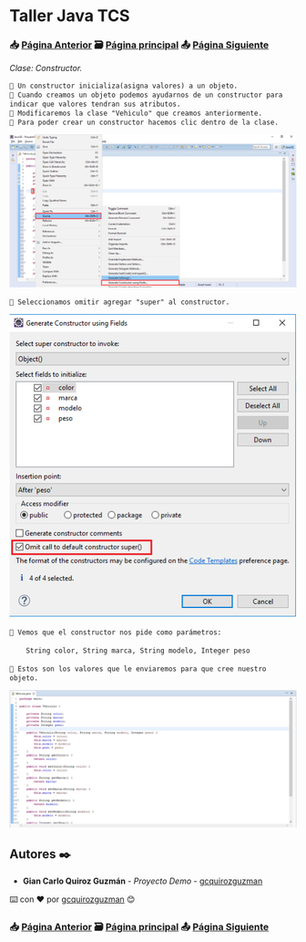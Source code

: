 # Taller Java TCS
### 📥 [Página Anterior](https://github.com/gcquirozguzman/java-tcs-202001/tree/GS00100001) 🗃️ [Página principal](https://github.com/gcquirozguzman/java-tcs-202001) 📤 [Página Siguiente](https://github.com/gcquirozguzman/java-tcs-202001/tree/SDM0100001)

_Clase: Constructor._

```
📢 Un constructor inicializa(asigna valores) a un objeto.
📢 Cuando creamos un objeto podemos ayudarnos de un constructor para indicar que valores tendran sus atributos.
📢 Modificaremos la clase "Vehiculo" que creamos anteriormente.
📢 Para poder crear un constructor hacemos clic dentro de la clase.
```

![Error: imagen no ha sido cargada](https://github.com/gcquirozguzman/java-tcs-202001/blob/master/imagenes/TRUC100001_1.png)

```
📢 Seleccionamos omitir agregar "super" al constructor.
```

![Error: imagen no ha sido cargada](https://github.com/gcquirozguzman/java-tcs-202001/blob/master/imagenes/TRUC100001_2.png)

```
📢 Vemos que el constructor nos pide como parámetros:
    
    String color, String marca, String modelo, Integer peso
    
📢 Estos son los valores que le enviaremos para que cree nuestro objeto.
```

![Error: imagen no ha sido cargada](https://github.com/gcquirozguzman/java-tcs-202001/blob/master/imagenes/TRUC100001_3.png)

## Autores ✒️

* **Gian Carlo Quiroz Guzmán** - *Proyecto Demo* - [gcquirozguzman](https://github.com/gcquirozguzman)

⌨️ con ❤️ por [gcquirozguzman](https://github.com/gcquirozguzman) 😊

### 📥 [Página Anterior](https://github.com/gcquirozguzman/java-tcs-202001/tree/GS00100001) 🗃️ [Página principal](https://github.com/gcquirozguzman/java-tcs-202001) 📤 [Página Siguiente](https://github.com/gcquirozguzman/java-tcs-202001/tree/SDM0100001)
